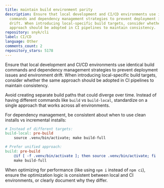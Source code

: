 ```yaml
---
title: maintain build environment parity
description: Ensure that local development and CI/CD environments use identical build
  commands and dependency management strategies to prevent deployment issues and environment
  drift. When introducing local-specific build targets, consider whether the same
  approach should be adopted in CI pipelines to maintain consistency.
repository: snyk/cli
label: CI/CD
language: Other
comments_count: 2
repository_stars: 5178
---
```


Ensure that local development and CI/CD environments use identical build commands and dependency management strategies to prevent deployment issues and environment drift. When introducing local-specific build targets, consider whether the same approach should be adopted in CI pipelines to maintain consistency.

Avoid creating separate build paths that could diverge over time. Instead of having different commands like `build` vs `build-local`, standardize on a single approach that works across all environments.

For dependency management, be consistent about when to use clean installs vs incremental installs:

```makefile
# Instead of different targets:
build-local: pre-build
	source .venv/bin/activate; make build-full

# Prefer unified approach:
build: pre-build
	@if [ -f .venv/bin/activate ]; then source .venv/bin/activate; fi
	make build-full
```

When optimizing for performance (like using `npm i` instead of `npm ci`), ensure the optimization logic is consistent between local and CI environments, or clearly document why they differ.